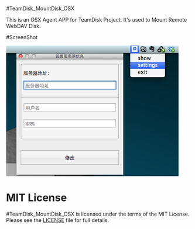 #TeamDisk_MountDisk_OSX


This is an OSX Agent APP for TeamDisk Project. It's used to Mount Remote WebDAV Disk.

#ScreenShot

![screenshot](/screenshot.png)

# MIT License

#TeamDisk_MountDisk_OSX is licensed under the terms of the MIT License. Please see the [LICENSE](LICENSE.md) file for full details.
